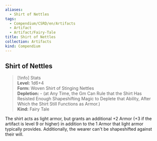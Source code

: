 ```yaml
---
aliases:
  - Shirt of Nettles
tags:
  - Compendium/CSRD/en/Artifacts
  - Artifact
  - Artifact/Fairy-Tale
title: Shirt of Nettles
collection: Artifacts
kind: Compendium
---
```

## Shirt of Nettles  
>[!info] Stats  
> **Level:** 1d6+4  
> **Form:** Woven Shirt of Stinging Nettles  
> **Depletion:** - (at Any Time, the Gm Can Rule that the Shirt Has Resisted Enough Shapeshifting Magic to Deplete that Ability, After Which the Shirt Still Functions as Armor.)  
> **Kind:** Fairy Tale
  
The shirt acts as light armor, but grants an additional +2 Armor (+3 if the artifact is level 9 or higher) in addition to the 1 Armor that light armor typically provides. Additionally, the wearer can't be shapeshifted against their will.
